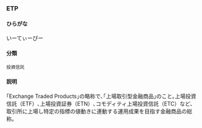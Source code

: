 <div style="display:none;">

## [あ行](securities-terms?id=あ行)
## [か行](securities-terms?id=か行)
## [さ行](securities-terms?id=さ行)
## [た行](securities-terms?id=た行)
## [な行](securities-terms?id=な行)
## [は行](securities-terms?id=は行)
## [ま行](securities-terms?id=ま行)
## [や行](securities-terms?id=や行)
## [ら行](securities-terms?id=ら行)
## [わ行](securities-terms?id=わ行)
## [英数字・記号](securities-terms?id=英数字・記号)

</div>

### ETP

#### ひらがな

いーてぃーぴー

#### 分類

`投資信託`

#### 説明

｢Exchange Traded Products｣の略称で､｢上場取引型金融商品｣のこと｡上場投資信託（ETF）､上場投資証券（ETN）､コモディティ上場投資信託（ETC）など、取引所に上場し特定の指標の値動きに連動する運用成果を目指す金融商品の総称｡

